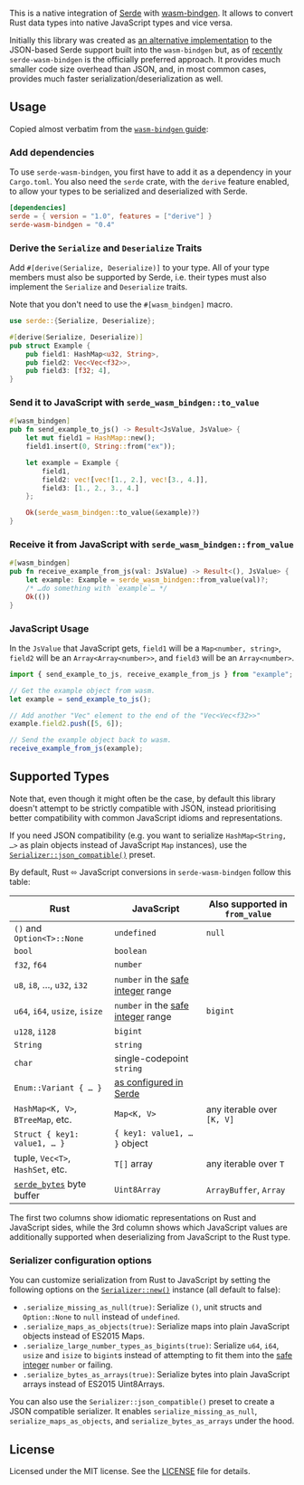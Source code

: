 This is a native integration of [Serde](https://serde.rs/) with [wasm-bindgen](https://github.com/rustwasm/wasm-bindgen). It allows to convert Rust data types into native JavaScript types and vice versa.

Initially this library was created as [an alternative implementation](https://github.com/rustwasm/wasm-bindgen/issues/1258) to the JSON-based Serde support built into the `wasm-bindgen` but, as of [recently](https://github.com/rustwasm/wasm-bindgen/pull/3031) `serde-wasm-bindgen` is the officially preferred approach. It provides much smaller code size overhead than JSON, and, in most common cases, provides much faster serialization/deserialization as well.

## Usage

Copied almost verbatim from the [`wasm-bindgen` guide](https://rustwasm.github.io/wasm-bindgen/reference/arbitrary-data-with-serde.html#serializing-and-deserializing-arbitrary-data-into-and-from-jsvalue-with-serde):

### Add dependencies

To use `serde-wasm-bindgen`, you first have to add it as a dependency in your
`Cargo.toml`. You also need the `serde` crate, with the `derive` feature
enabled, to allow your types to be serialized and deserialized with Serde.

```toml
[dependencies]
serde = { version = "1.0", features = ["derive"] }
serde-wasm-bindgen = "0.4"
```

### Derive the `Serialize` and `Deserialize` Traits

Add `#[derive(Serialize, Deserialize)]` to your type. All of your type
members must also be supported by Serde, i.e. their types must also implement
the `Serialize` and `Deserialize` traits.

Note that you don't need to use the `#[wasm_bindgen]` macro.

```rust
use serde::{Serialize, Deserialize};

#[derive(Serialize, Deserialize)]
pub struct Example {
    pub field1: HashMap<u32, String>,
    pub field2: Vec<Vec<f32>>,
    pub field3: [f32; 4],
}
```

### Send it to JavaScript with `serde_wasm_bindgen::to_value`

```rust
#[wasm_bindgen]
pub fn send_example_to_js() -> Result<JsValue, JsValue> {
    let mut field1 = HashMap::new();
    field1.insert(0, String::from("ex"));

    let example = Example {
        field1,
        field2: vec![vec![1., 2.], vec![3., 4.]],
        field3: [1., 2., 3., 4.]
    };

    Ok(serde_wasm_bindgen::to_value(&example)?)
}
```

### Receive it from JavaScript with `serde_wasm_bindgen::from_value`

```rust
#[wasm_bindgen]
pub fn receive_example_from_js(val: JsValue) -> Result<(), JsValue> {
    let example: Example = serde_wasm_bindgen::from_value(val)?;
    /* …do something with `example`… */
    Ok(())
}
```

### JavaScript Usage

In the `JsValue` that JavaScript gets, `field1` will be a `Map<number, string>`,
`field2` will be an `Array<Array<number>>`, and `field3` will be an `Array<number>`.

```js
import { send_example_to_js, receive_example_from_js } from "example";

// Get the example object from wasm.
let example = send_example_to_js();

// Add another "Vec" element to the end of the "Vec<Vec<f32>>"
example.field2.push([5, 6]);

// Send the example object back to wasm.
receive_example_from_js(example);
```

## Supported Types

Note that, even though it might often be the case, by default this library doesn't attempt
to be strictly compatible with JSON, instead prioritising better
compatibility with common JavaScript idioms and representations.

If you need JSON compatibility (e.g. you want to serialize `HashMap<String, …>`
as plain objects instead of JavaScript `Map` instances), use the
[`Serializer::json_compatible()`](https://docs.rs/serde-wasm-bindgen/latest/serde_wasm_bindgen/struct.Serializer.html#method.json_compatible) preset.

By default, Rust ⬄ JavaScript conversions in `serde-wasm-bindgen` follow this table:

| Rust                              | JavaScript                           | Also supported in `from_value` |
|-----------------------------------|--------------------------------------|--------------------------------|
| `()` and `Option<T>::None`        | `undefined`                          | `null`                         |
| `bool`                            | `boolean`                            |                                |
| `f32`, `f64`                      | `number`                             |                                |
| `u8`, `i8`, …, `u32`, `i32`       | `number` in the [safe integer] range |                                |
| `u64`, `i64`, `usize`, `isize`    | `number` in the [safe integer] range | `bigint`                       |
| `u128`, `i128`                    | `bigint`                             |                                |
| `String`                          | `string`                             |                                |
| `char`                            | single-codepoint `string`            |                                |
| `Enum::Variant { … }`             | [as configured in Serde]             |                                |
| `HashMap<K, V>`, `BTreeMap`, etc. | `Map<K, V>`                          | any iterable over `[K, V]`     |
| `Struct { key1: value1, … }`      | `{ key1: value1, … }` object         |                                |
| tuple, `Vec<T>`, `HashSet`, etc.  | `T[]` array                          | any iterable over `T`          |
| [`serde_bytes`] byte buffer       | `Uint8Array`                         | `ArrayBuffer`, `Array`         |

[as configured in Serde]: https://serde.rs/enum-representations.html
[safe integer]: https://developer.mozilla.org/en-US/docs/Web/JavaScript/Reference/Global_Objects/Number/isSafeInteger
[`serde_bytes`]: https://github.com/serde-rs/bytes

The first two columns show idiomatic representations on Rust and JavaScript sides, while the 3rd column shows which JavaScript values
are additionally supported when deserializing from JavaScript to the Rust type.

### Serializer configuration options

You can customize serialization from Rust to JavaScript by setting the following options on the [`Serializer::new()`](https://docs.rs/serde-wasm-bindgen/latest/serde_wasm_bindgen/struct.Serializer.html) instance (all default to false):

- `.serialize_missing_as_null(true)`: Serialize `()`, unit structs and `Option::None` to `null` instead of `undefined`.
- `.serialize_maps_as_objects(true)`: Serialize maps into plain JavaScript objects instead of ES2015 Maps.
- `.serialize_large_number_types_as_bigints(true)`: Serialize `u64`, `i64`, `usize` and `isize` to `bigint`s instead of attempting to fit them into the [safe integer] `number` or failing.
- `.serialize_bytes_as_arrays(true)`: Serialize bytes into plain JavaScript arrays instead of ES2015 Uint8Arrays.

You can also use the `Serializer::json_compatible()` preset to create a JSON compatible serializer. It enables `serialize_missing_as_null`, `serialize_maps_as_objects`, and `serialize_bytes_as_arrays` under the hood.

## License

Licensed under the MIT license. See the
[LICENSE](https://github.com/cloudflare/serde-wasm-bindgen/blob/master/LICENSE)
file for details.

